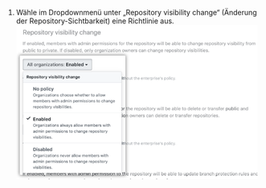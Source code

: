 1. Wähle im Dropdownmenü unter „Repository visibility change“ (Änderung der Repository-Sichtbarkeit) eine Richtlinie aus. ![Dropdownmenü mit den Optionen für die Richtlinie für die Repository-Sichtbarkeit](/assets/images/help/business-accounts/repository-visibility-policy-drop-down.png)
